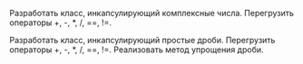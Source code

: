 Разработать класс, инкапсулирующий комплексные числа. Перегрузить операторы +, -, *, /, ==, !=.

Разработать класс, инкапсулирующий простые дроби. Перегрузить операторы +, -, *, /, ==, !=. Реализовать метод упрощения дроби.
